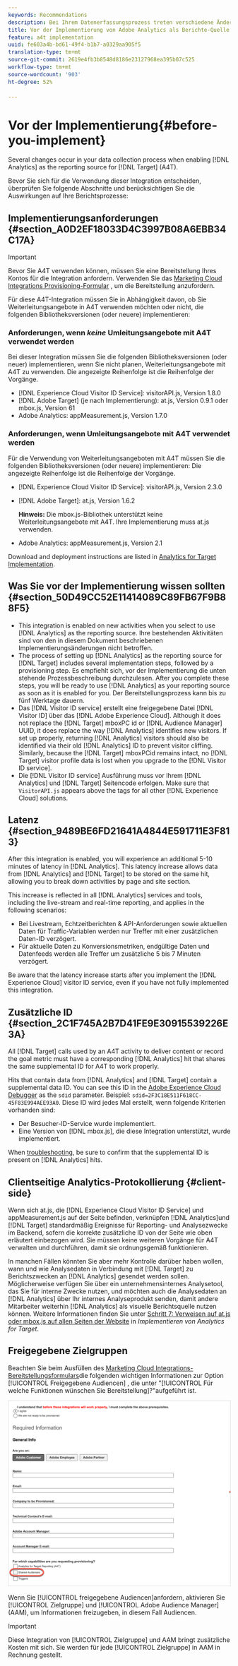 ```yaml
---
keywords: Recommendations
description: Bei Ihrem Datenerfassungsprozess treten verschiedene Änderungen auf, wenn Sie Analytics als Berichtsquelle für Target (A4T) verwenden.
title: Vor der Implementierung von Adobe Analytics als Berichte-Quelle für Adobe Target (A4T)
feature: a4t implementation
uuid: fe603a4b-bd61-49f4-b1b7-a0329aa905f5
translation-type: tm+mt
source-git-commit: 2619e4fb3b8548d8186e23127968ea395b07c525
workflow-type: tm+mt
source-wordcount: '903'
ht-degree: 52%

---
```



# Vor der Implementierung{#before-you-implement}

Several changes occur in your data collection process when enabling [!DNL Analytics] as the reporting source for [!DNL Target] (A4T).

Bevor Sie sich für die Verwendung dieser Integration entscheiden, überprüfen Sie folgende Abschnitte und berücksichtigen Sie die Auswirkungen auf Ihre Berichtsprozesse:

## Implementierungsanforderungen {#section_A0D2EF18033D4C3997B08A6EBB34C17A}

>[!IMPORTANT]
>
>Bevor Sie A4T verwenden können, müssen Sie eine Bereitstellung Ihres Kontos für die Integration anfordern. Verwenden Sie das [Marketing Cloud Integrations Provisioning-Formular](https://www.adobe.com/go/audiences) , um die Bereitstellung anzufordern.

Für diese A4T-Integration müssen Sie in Abhängigkeit davon, ob Sie Weiterleitungsangebote in A4T verwenden möchten oder nicht, die folgenden Bibliotheksversionen (oder neuere) implementieren:

### Anforderungen, wenn *keine* Umleitungsangebote mit A4T verwendet werden

Bei dieser Integration müssen Sie die folgenden Bibliotheksversionen (oder neuer) implementieren, wenn Sie nicht planen, Weiterleitungsangebote mit A4T zu verwenden. Die angezeigte Reihenfolge ist die Reihenfolge der Vorgänge.

* [!DNL Experience Cloud Visitor ID Service]: visitorAPI.js, Version 1.8.0
* [!DNL Adobe Target] (je nach Implementierung): at.js, Version 0.9.1 oder mbox.js, Version 61
* Adobe Analytics: appMeasurement.js, Version 1.7.0

### Anforderungen, wenn Umleitungsangebote mit A4T verwendet werden

Für die Verwendung von Weiterleitungsangeboten mit A4T müssen Sie die folgenden Bibliotheksversionen (oder neuere) implementieren: Die angezeigte Reihenfolge ist die Reihenfolge der Vorgänge.

* [!DNL Experience Cloud Visitor ID Service]: visitorAPI.js, Version 2.3.0
* [!DNL Adobe Target]: at.js, Version 1.6.2

   **Hinweis:** Die mbox.js-Bibliothek unterstützt keine Weiterleitungsangebote mit A4T. Ihre Implementierung muss at.js verwenden.

* Adobe Analytics: appMeasurement.js, Version 2.1

Download and deployment instructions are listed in [Analytics for Target Implementation](/help/c-integrating-target-with-mac/a4t/a4timplementation.md).

## Was Sie vor der Implementierung wissen sollten {#section_50D49CC52E11414089C89FB67F9B88F5}

* This integration is enabled on new activities when you select to use [!DNL Analytics] as the reporting source. Ihre bestehenden Aktivitäten sind von den in diesem Dokument beschriebenen Implementierungsänderungen nicht betroffen.
* The process of setting up [!DNL Analytics] as the reporting source for [!DNL Target] includes several implementation steps, followed by a provisioning step. Es empfiehlt sich, vor der Implementierung die unten stehende Prozessbeschreibung durchzulesen. After you complete these steps, you will be ready to use [!DNL Analytics] as your reporting source as soon as it is enabled for you. Der Bereitstellungsprozess kann bis zu fünf Werktage dauern.
* Das [!DNL Visitor ID service] erstellt eine freigegebene Datei [!DNL Visitor ID] über das [!DNL Adobe Experience Cloud]. Although it does not replace the [!DNL Target] mboxPC id or [!DNL Audience Manager] UUID, it does replace the way [!DNL Analytics] identifies new visitors. If set up properly, returning [!DNL Analytics] visitors should also be identified via their old [!DNL Analytics] ID to prevent visitor cliffing. Similarly, because the [!DNL Target] mboxPCid remains intact, no [!DNL Target] visitor profile data is lost when you upgrade to the [!DNL Visitor ID service].
* Die [!DNL Visitor ID service] Ausführung muss vor Ihrem [!DNL Analytics] und [!DNL Target] Seitencode erfolgen. Make sure that `VisitorAPI.js` appears above the tags for all other [!DNL Experience Cloud] solutions.

## Latenz {#section_9489BE6FD21641A4844E591711E3F813}

After this integration is enabled, you will experience an additional 5-10 minutes of latency in [!DNL Analytics]. This latency increase allows data from [!DNL Analytics] and [!DNL Target] to be stored on the same hit, allowing you to break down activities by page and site section.

This increase is reflected in all [!DNL Analytics] services and tools, including the live-stream and real-time reporting, and applies in the following scenarios:

* Bei Livestream, Echtzeitberichten &amp; API-Anforderungen sowie aktuellen Daten für Traffic-Variablen werden nur Treffer mit einer zusätzlichen Daten-ID verzögert.
* Für aktuelle Daten zu Konversionsmetriken, endgültige Daten und Datenfeeds werden alle Treffer um zusätzliche 5 bis 7 Minuten verzögert.

Be aware that the latency increase starts after you implement the [!DNL Experience Cloud] visitor ID service, even if you have not fully implemented this integration.

## Zusätzliche ID  {#section_2C1F745A2B7D41FE9E30915539226E3A}

All [!DNL Target] calls used by an A4T activity to deliver content or record the goal metric must have a corresponding [!DNL Analytics] hit that shares the same supplemental ID for A4T to work properly.

Hits that contain data from [!DNL Analytics] and [!DNL Target] contain a supplemental data ID. You can see this ID in the [Adobe Experience Cloud Debugger](https://docs.adobe.com/content/help/en/debugger/using/experience-cloud-debugger.html) as the `sdid` parameter. Beispiel: `sdid=2F3C18E511F618CC-45F83E994AEE93A0`. Diese ID wird jedes Mal erstellt, wenn folgende Kriterien vorhanden sind:

* Der Besucher-ID-Service wurde implementiert.
* Eine Version von [!DNL mbox.js], die diese Integration unterstützt, wurde implementiert.

When [troubleshooting](/help/c-integrating-target-with-mac/a4t/c-a4t-troubleshooting/a4t-troubleshooting.md), be sure to confirm that the supplemental ID is present on [!DNL Analytics] hits.

## Clientseitige Analytics-Protokollierung {#client-side}

Wenn sich at.js, die [!DNL Experience Cloud Visitor ID Service] und appMeasurement.js auf der Seite befinden, verknüpfen [!DNL Analytics]und [!DNL Target] standardmäßig Ereignisse für Reporting- und Analysezwecke im Backend, sofern die korrekte zusätzliche ID von der Seite wie oben erläutert einbezogen wird. Sie müssen keine weiteren Vorgänge für A4T verwalten und durchführen, damit sie ordnungsgemäß funktionieren.

In manchen Fällen könnten Sie aber mehr Kontrolle darüber haben wollen, wann und wie Analysedaten in Verbindung mit [!DNL Target] zu Berichtszwecken an [!DNL Analytics] gesendet werden sollen. Möglicherweise verfügen Sie über ein unternehmensinternes Analysetool, das Sie für interne Zwecke nutzen, und möchten auch die Analysedaten an [!DNL Analytics] über Ihr internes Analyseprodukt senden, damit andere Mitarbeiter weiterhin [!DNL Analytics] als visuelle Berichtsquelle nutzen können. Weitere Informationen finden Sie unter [Schritt 7: Verweisen auf at.js oder mbox.js auf allen Seiten der Website](/help/c-integrating-target-with-mac/a4t/a4timplementation.md#step7) in *Implementieren von Analytics for Target*.

## Freigegebene Zielgruppen

Beachten Sie beim Ausfüllen des [Marketing Cloud Integrations-Bereitstellungsformulars](https://www.adobe.com/go/audiences)die folgenden wichtigen Informationen zur Option [!UICONTROL Freigegebene Audiencen] , die unter &quot;[!UICONTROL Für welche Funktionen wünschen Sie Bereitstellung]?&quot;aufgeführt ist.

![Anforderungsformular](/help/c-integrating-target-with-mac/a4t/assets/request-form.png)

Wenn Sie [!UICONTROL freigegebene Audiencen]anfordern, aktivieren Sie [!UICONTROL Zielgruppe] und [!UICONTROL Adobe Audience Manager] (AAM), um Informationen freizugeben, in diesem Fall Audiencen.

>[!IMPORTANT]
>
>Diese Integration von [!UICONTROL Zielgruppe] und AAM bringt zusätzliche Kosten mit sich. Sie werden für jede [!UICONTROL Zielgruppe] in AAM in Rechnung gestellt.
